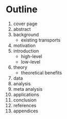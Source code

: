# Outline

1. cover page
2. abstract
3. background
	- existing transports
4. motivation
5. introduction
	- high-level
	- low-level
6. theory
	- theoretical benefits
7. data
8. analysis
9. meta analysis
10. applications
11. conclusion
12. references
13. appendices
